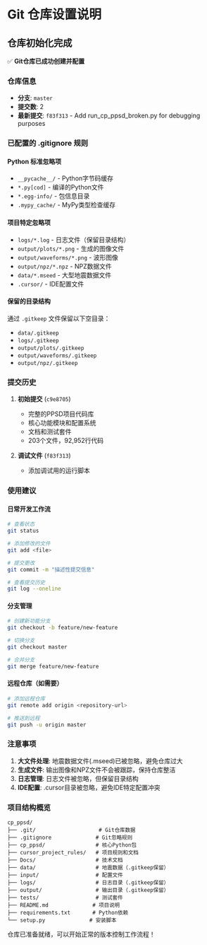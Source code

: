 # Git 仓库设置说明

## 仓库初始化完成

✅ **Git仓库已成功创建并配置**

### 仓库信息
- **分支**: `master`
- **提交数**: 2
- **最新提交**: `f83f313` - Add run_cp_ppsd_broken.py for debugging purposes

### 已配置的 .gitignore 规则

#### Python 标准忽略项
- `__pycache__/` - Python字节码缓存
- `*.py[cod]` - 编译的Python文件
- `*.egg-info/` - 包信息目录
- `.mypy_cache/` - MyPy类型检查缓存

#### 项目特定忽略项
- `logs/*.log` - 日志文件（保留目录结构）
- `output/plots/*.png` - 生成的图像文件
- `output/waveforms/*.png` - 波形图像
- `output/npz/*.npz` - NPZ数据文件
- `data/*.mseed` - 大型地震数据文件
- `.cursor/` - IDE配置文件

#### 保留的目录结构
通过 `.gitkeep` 文件保留以下空目录：
- `data/.gitkeep`
- `logs/.gitkeep`
- `output/plots/.gitkeep`
- `output/waveforms/.gitkeep`
- `output/npz/.gitkeep`

### 提交历史

1. **初始提交** (`c9e8705`)
   - 完整的PPSD项目代码库
   - 核心功能模块和配置系统
   - 文档和测试套件
   - 203个文件，92,952行代码

2. **调试文件** (`f83f313`)
   - 添加调试用的运行脚本

### 使用建议

#### 日常开发工作流
```bash
# 查看状态
git status

# 添加修改的文件
git add <file>

# 提交更改
git commit -m "描述性提交信息"

# 查看提交历史
git log --oneline
```

#### 分支管理
```bash
# 创建新功能分支
git checkout -b feature/new-feature

# 切换分支
git checkout master

# 合并分支
git merge feature/new-feature
```

#### 远程仓库（如需要）
```bash
# 添加远程仓库
git remote add origin <repository-url>

# 推送到远程
git push -u origin master
```

### 注意事项

1. **大文件处理**: 地震数据文件(.mseed)已被忽略，避免仓库过大
2. **生成文件**: 输出图像和NPZ文件不会被跟踪，保持仓库整洁
3. **日志管理**: 日志文件被忽略，但保留目录结构
4. **IDE配置**: .cursor目录被忽略，避免IDE特定配置冲突

### 项目结构概览

```
cp_ppsd/
├── .git/                    # Git仓库数据
├── .gitignore              # Git忽略规则
├── cp_ppsd/                # 核心Python包
├── cursor_project_rules/   # 项目规则和文档
├── Docs/                   # 技术文档
├── data/                   # 地震数据（.gitkeep保留）
├── input/                  # 配置文件
├── logs/                   # 日志目录（.gitkeep保留）
├── output/                 # 输出目录（.gitkeep保留）
├── tests/                  # 测试套件
├── README.md              # 项目说明
├── requirements.txt       # Python依赖
└── setup.py              # 安装脚本
```

仓库已准备就绪，可以开始正常的版本控制工作流程！ 
